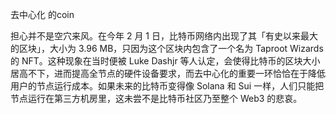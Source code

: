 去中心化 的coin


担心并不是空穴来风。在今年 2 月 1 日，比特币网络内出现了其「有史以来最大的区块」，大小为 3.96 MB，只因为这个区块内包含了一个名为 Taproot Wizards 的 NFT。这种现象在当时便被 Luke Dashjr 等人认定，会使得比特币的区块大小居高不下，进而提高全节点的硬件设备要求，而去中心化的重要一环恰恰在于降低用户的节点运行成本。如果未来的比特币变得像 Solana 和 Sui 一样，人们只能把节点运行在第三方机房里，这未尝不是比特币社区乃至整个 Web3 的悲哀。
